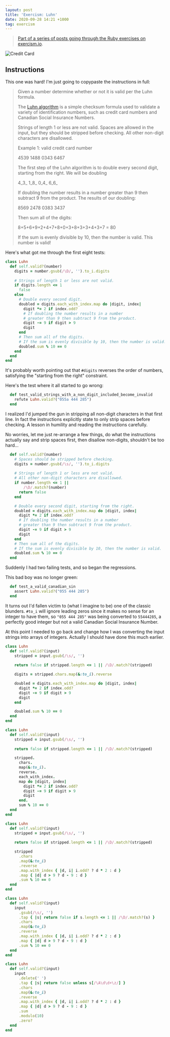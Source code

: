 ```yaml
---
layout: post
title: 'Exercism: Luhn'
date: 2020-09-28 14:21 +1000
tag: exercism
---
```


>[Part of a series of posts going through the Ruby exercises on](/tag/exercism) [exercism.io](https://exercism.io).

![Credit Card](/assets/img/creditcard.jpg)

<!--description-->

## Instructions

This one was hard! I'm just going to copypaste the instructions in full:

>Given a number determine whether or not it is valid per the Luhn formula.
>
>The [Luhn algorithm](https://en.wikipedia.org/wiki/Luhn_algorithm) is a simple checksum formula used to validate a variety of identification numbers, such as credit card numbers and Canadian Social Insurance Numbers.
>
>Strings of length 1 or less are not valid. Spaces are allowed in the input, but they should be stripped before checking. All other non-digit characters are disallowed.
>
>Example 1: valid credit card number
>
>4539 1488 0343 6467
>
>The first step of the Luhn algorithm is to double every second digit, starting from the right. We will be doubling
>
>4\_3\_ 1\_8\_ 0\_4\_ 6\_6\_
>
>If doubling the number results in a number greater than 9 then subtract 9 from the product. The results of our doubling:
>
>8569 2478 0383 3437
>
>Then sum all of the digits:
>
>8+5+6+9+2+4+7+8+0+3+8+3+3+4+3+7 = 80
>
>If the sum is evenly divisible by 10, then the number is valid. This number is valid!

Here's what got me through the first eight tests:

```ruby
class Luhn
  def self.valid?(number)
    digits = number.gsub(/\D/, '').to_i.digits
    
    # Strings of length 1 or less are not valid.
    if digits.length <= 1
      false
    else
      # Double every second digit.
      doubled = digits.each_with_index.map do |digit, index|
        digit *= 2 if index.odd?
        # If doubling the number results in a number 
        # greater than 9 then subtract 9 from the product.
        digit -= 9 if digit > 9
        digit
      end
      # Then sum all of the digits.
      # If the sum is evenly divisible by 10, then the number is valid.
      doubled.sum % 10 == 0
    end
  end
end
```

It's probably worth pointing out that `#digits` reverses the order of numbers, satisfying the "starting from the right" constraint.

Here's the test where it all started to go wrong:

```ruby
  def test_valid_strings_with_a_non_digit_included_become_invalid
    refute Luhn.valid?("055a 444 285")
  end
```

I realized I'd jumped the gun in stripping all non-digit characters in that first line. In fact the instructions explicitly state to only strip spaces before checking. A lesson in humility and reading the instructions carefully.

No worries, let me just re-arrange a few things, do what the instructions actually say and strip spaces first, then disallow non-digits, shouldn't be too hard...

```ruby
  def self.valid?(number)
    # Spaces should be stripped before checking. 
    digits = number.gsub(/\s/, '').to_i.digits
    
    # Strings of length 1 or less are not valid.
    # All other non-digit characters are disallowed.
    if number.length <= 1 ||
        /\D/.match?(number)
      return false
    end

    # Double every second digit, starting from the right.
    doubled = digits.each_with_index.map do |digit, index|
      digit *= 2 if index.odd?
      # If doubling the number results in a number 
      # greater than 9 then subtract 9 from the product.
      digit -= 9 if digit > 9
      digit
    end
    # Then sum all of the digits.
    # If the sum is evenly divisible by 10, then the number is valid.
    doubled.sum % 10 == 0
  end
```

Suddenly I had two failing tests, and so began the regressions.

This bad boy was no longer green:

```ruby
  def test_a_valid_canadian_sin
    assert Luhn.valid?("055 444 285")
  end
```

It turns out I'd fallen victim to (what I imagine to be) one of the classic blunders. `#to_i` will ignore leading zeros since it makes no sense for an integer to have them, so `"055 444 285"` was being converted to `55444285`, a perfectly good integer but not a valid Canadian Social Insurance Number.

At this point I needed to go back and change how I was converting the input strings into arrays of integers. Actually I should have done this much earlier.

```ruby
class Luhn
  def self.valid?(input)
    stripped = input.gsub(/\s/, '')
    
    return false if stripped.length <= 1 || /\D/.match?(stripped)

    digits = stripped.chars.map(&:to_i).reverse

    doubled = digits.each_with_index.map do |digit, index|
      digit *= 2 if index.odd?
      digit -= 9 if digit > 9
      digit
    end

    doubled.sum % 10 == 0
  end
end
```

```ruby
class Luhn
  def self.valid?(input)
    stripped = input.gsub(/\s/, '')
    
    return false if stripped.length <= 1 || /\D/.match?(stripped)

    stripped.
      chars.
      map(&:to_i).
      reverse.
      each_with_index.
      map do |digit, index|
        digit *= 2 if index.odd?
        digit -= 9 if digit > 9
        digit
      end.
      sum % 10 == 0
  end
end
```

```ruby
class Luhn
  def self.valid?(input)
    stripped = input.gsub(/\s/, '')
    
    return false if stripped.length <= 1 || /\D/.match?(stripped)

    stripped
      .chars
      .map(&:to_i)
      .reverse
      .map.with_index { |d, i| i.odd? ? d * 2 : d }
      .map { |d| d > 9 ? d - 9 : d }
      .sum % 10 == 0
  end
end
```

```ruby
class Luhn
  def self.valid?(input)
    input
      .gsub(/\s/, '')
      .tap { |s| return false if s.length <= 1 || /\D/.match?(s) }
      .chars
      .map(&:to_i)
      .reverse
      .map.with_index { |d, i| i.odd? ? d * 2 : d }
      .map { |d| d > 9 ? d - 9 : d }
      .sum % 10 == 0
  end
end
```

```ruby
class Luhn
  def self.valid?(input)
    input
      .delete(' ')
      .tap { |s| return false unless s[/\A\d\d+\z/] }
      .chars
      .map(&:to_i)
      .reverse
      .map.with_index { |d, i| i.odd? ? d * 2 : d }
      .map { |d| d > 9 ? d - 9 : d }
      .sum
      .modulo(10)
      .zero?
  end
end
```
